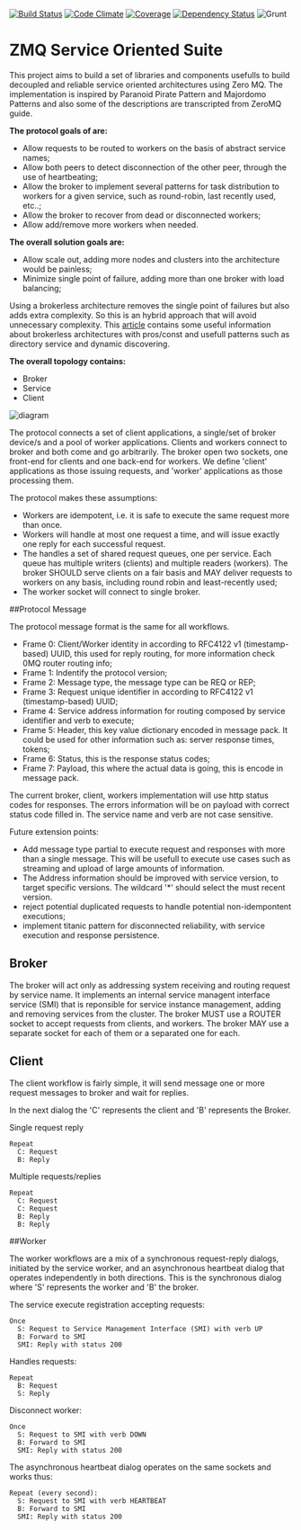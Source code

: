 [![Build Status](https://travis-ci.org/pjanuario/zmq-service-suite-message-js.svg?branch=master)](https://travis-ci.org/pjanuario/zmq-service-suite-message-js)
[![Code Climate](https://codeclimate.com/github/pjanuario/zmq-service-suite-message-js.png)](https://codeclimate.com/github/pjanuario/zmq-service-suite-message-js)
[![Coverage](https://codeclimate.com/github/pjanuario/zmq-service-suite-message-js/coverage.png)](https://codeclimate.com/github/pjanuario/zmq-service-suite-message-js)
[![Dependency Status](https://gemnasium.com/pjanuario/zmq-service-suite-message-js.svg)](https://gemnasium.com/pjanuario/zmq-service-suite-message-js)
![Grunt](https://cdn.gruntjs.com/builtwith.png)

# ZMQ Service Oriented Suite

This project aims to build a set of libraries and components usefulls to build decoupled and reliable service oriented architectures using Zero MQ. The implementation is inspired by Paranoid Pirate Pattern and Majordomo Patterns and also some of the descriptions are transcripted from ZeroMQ guide.

**The protocol goals of are:**

* Allow requests to be routed to workers on the basis of abstract service names;
* Allow both peers to detect disconnection of the other peer, through the use of heartbeating;
* Allow the broker to implement several patterns for task distribution to workers for a given service, such as round-robin, last recently used, etc..;
* Allow the broker to recover from dead or disconnected workers;
* Allow add/remove more workers when needed.

**The overall solution goals are:**
* Allow scale out, adding more nodes and clusters into the architecture would be painless;
* Minimize single point of failure, adding more than one broker with load balancing;

Using a brokerless architecture removes the single point of failures but also adds extra complexity.
So this is an hybrid approach that will avoid unnecessary complexity.
This [article](http://zeromq.org/whitepapers:brokerless) contains some useful information about brokerless architectures with pros/const and usefull patterns such as directory service and dynamic discovering.


**The overall topology contains:**
* Broker
* Service
* Client

![diagram](https://cloud.githubusercontent.com/assets/477458/3318005/f21ff090-f712-11e3-85ae-44423e0be998.png)

The protocol connects a set of client applications, a single/set of broker device/s and a pool of worker applications. Clients and workers connect to broker and both come and go arbitrarily. The broker open two sockets, one front-end for clients and one back-end for workers.
We define 'client' applications as those issuing requests, and 'worker' applications as those processing them.

The protocol makes these assumptions:
* Workers are idempotent, i.e. it is safe to execute the same request more than once.
* Workers will handle at most one request a time, and will issue exactly one reply for each successful request.
* The handles a set of shared request queues, one per service. Each queue has multiple writers (clients) and multiple readers (workers). The broker SHOULD serve clients on a fair basis and MAY deliver requests to workers on any basis, including round robin and least-recently used;
* The worker socket will connect to single broker.

##Protocol Message

The protocol message format is the same for all workflows.

* Frame 0: Client/Worker identity in according to RFC4122 v1 (timestamp-based) UUID, this used for reply routing, for more information check 0MQ router routing info;
* Frame 1: Indentify the protocol version;
* Frame 2: Message type, the message type can be REQ or REP;
* Frame 3: Request unique identifier in according to RFC4122 v1 (timestamp-based) UUID;
* Frame 4: Service address information for routing composed by service identifier and verb to execute;
* Frame 5: Header, this key value dictionary encoded in message pack. It could be used for other information such as: server response times, tokens;
* Frame 6: Status, this is the response status codes;
* Frame 7: Payload, this where the actual data is going, this is encode in message pack.

The current broker, client, workers implementation will use http status codes for responses. The errors information will be on payload with correct status code filled in.
The service name and verb are not case sensitive.

Future extension points:
* Add message type partial to execute request and responses with more than a single message. This will be usefull to execute use cases such as streaming and upload of large amounts of information.
* The Address information should be improved with service version, to target specific versions. The wildcard '*' should select the must recent version.
* reject potential duplicated requests to handle potential non-idempontent executions;
* implement titanic pattern for disconnected reliability, with service execution and response persistence.


## Broker

The broker will act only as addressing system receiving and routing request by service name. It implements an internal service managent interface service (SMI) that is reponsible for service instance management, adding and removing services from the cluster.
The broker MUST use a ROUTER socket to accept requests from clients, and workers. The broker MAY use a separate socket for each of them or a separated one for each.

## Client

The client workflow is fairly simple, it will send message one or more request messages to broker and wait for replies.

In the next dialog the 'C' represents the client and 'B' represents the Broker.

Single request reply

```
Repeat
  C: Request
  B: Reply
```

Multiple requests/replies

```
Repeat
  C: Request
  C: Request
  B: Reply
  B: Reply
```

##Worker

The worker workflows are a mix of a synchronous request-reply dialogs, initiated by the service worker, and an asynchronous heartbeat dialog that operates independently in both directions. This is the synchronous dialog where 'S' represents the worker and 'B' the broker.

The service execute registration accepting requests:

```
Once
  S: Request to Service Management Interface (SMI) with verb UP
  B: Forward to SMI
  SMI: Reply with status 200
```

Handles requests:

```
Repeat
  B: Request
  S: Reply
```

Disconnect worker:

```
Once
  S: Request to SMI with verb DOWN
  B: Forward to SMI
  SMI: Reply with status 200
```

The asynchronous heartbeat dialog operates on the same sockets and works thus:

```
Repeat (every second):
  S: Request to SMI with verb HEARTBEAT
  B: Forward to SMI
  SMI: Reply with status 200
```
